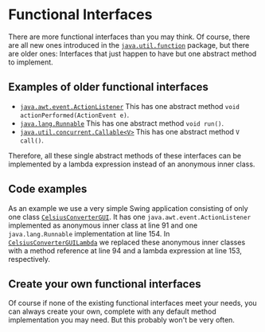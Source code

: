 # Functional Interfaces
There are more functional interfaces than you may think. Of course, there are all new ones introduced in the
[`java.util.function`](https://docs.oracle.com/javase/8/docs/api/java/util/function/package-frame.html) package,
but there are older ones: Interfaces that just happen to have but one abstract method to implement.
## Examples of older functional interfaces
* [`java.awt.event.ActionListener`](https://docs.oracle.com/javase/8/docs/api/index.html?java/awt/event/ActionListener.html)
  This has one abstract method `void actionPerformed(ActionEvent e)`.
* [`java.lang.Runnable`](https://docs.oracle.com/javase/8/docs/api/index.html?java/lang/Runnable.html)
  This has one abstract method `void run()`.
* [`java.util.concurrent.Callable<V>`](https://docs.oracle.com/javase/8/docs/api/index.html?java/util/concurrent/Callable.html)
  This has one abstract method `V call()`.

Therefore, all these single abstract methods of these interfaces can be implemented by a lambda expression instead of an anonymous
inner class.

## Code examples
As an example we use a very simple Swing application consisting of only one class [`CelsiusConverterGUI`](CelsiusConverterGUI.java).
It has one `java.awt.event.ActionListener` implemented as anonymous inner class at line 91 and one `java.lang.Runnable`
implementation at line 154.
In [`CelsiusConverterGUILambda`](CelsiusConverterGUILambda.java) we replaced these anonymous inner classes with a method reference at line 94 and a lambda
expression at line 153, respectively.

## Create your own functional interfaces
Of course if none of the existing functional interfaces meet your needs, you can always create your own, complete with any default
method implementation you may need. But this probably won't be very often. 